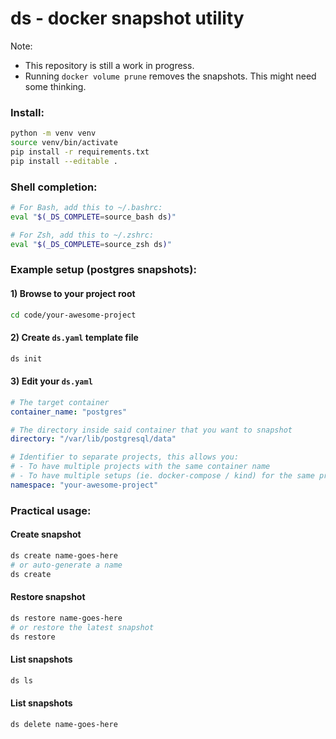 # ds - docker snapshot utility

Note:
- This repository is still a work in progress.
- Running `docker volume prune` removes the snapshots. This might need some thinking.


### Install:
```bash
python -m venv venv
source venv/bin/activate
pip install -r requirements.txt
pip install --editable .
```

### Shell completion:
```bash
# For Bash, add this to ~/.bashrc:
eval "$(_DS_COMPLETE=source_bash ds)"

# For Zsh, add this to ~/.zshrc:
eval "$(_DS_COMPLETE=source_zsh ds)"
```

### Example setup (postgres snapshots):
#### 1) Browse to your project root
```bash
cd code/your-awesome-project
```

#### 2) Create `ds.yaml` template file
```bash
ds init
```

#### 3) Edit your `ds.yaml`
```yaml
# The target container
container_name: "postgres"

# The directory inside said container that you want to snapshot
directory: "/var/lib/postgresql/data"

# Identifier to separate projects, this allows you:
# - To have multiple projects with the same container name
# - To have multiple setups (ie. docker-compose / kind) for the same project
namespace: "your-awesome-project"
```

### Practical usage:

#### Create snapshot
```bash
ds create name-goes-here
# or auto-generate a name
ds create 
```

#### Restore snapshot
```bash
ds restore name-goes-here
# or restore the latest snapshot
ds restore
```

#### List snapshots
```bash
ds ls
```

#### List snapshots
```bash
ds delete name-goes-here
```